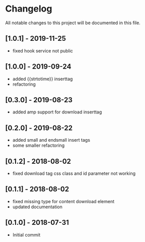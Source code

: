 # Changelog
All notable changes to this project will be documented in this file.

## [1.0.1] - 2019-11-25
- fixed hook service not public

## [1.0.0] - 2019-09-24
- added {{strtotime}} inserttag
- refactoring

## [0.3.0] - 2019-08-23
- added amp support for download inserttag

## [0.2.0] - 2019-08-22
- added small and endsmall insert tags
- some smaller refactoring

## [0.1.2] - 2018-08-02
- fixed download tag css class and id parameter not working

## [0.1.1] - 2018-08-02
- fixed missing type for content download element
- updated documentation

## [0.1.0] - 2018-07-31
- Initial commit